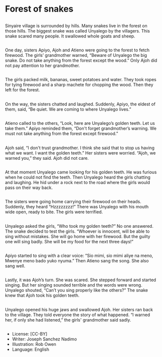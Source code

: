 # Forest of snakes

##
Sinyaire village is surrounded by
hills.
Many snakes live in the forest on
those hills.
The biggest snake was called
Unyalego by the villagers.
This snake scared many people.
It swallowed whole goats and
sheep.


##
One day, sisters Apiyo, Ajoh and
Atieno were going to the forest to
fetch firewood.
The girls’ grandmother warned,
“Beware of Unyalego the big snake.
Do not take anything from the
forest except the wood.”
Only Ajoh did not pay attention to
her grandmother.


##
The girls packed milk, bananas,
sweet potatoes and water.
They took ropes for tying firewood
and a sharp machete for chopping
the wood.
Then they left for the forest.


##
On the way, the sisters chatted
and laughed.
Suddenly, Apiyo, the eldest of
them, said, “Be quiet. We are
coming to where Unyalego lives.”


##
Atieno called to the others, “Look,
here are Unyalego’s golden teeth.
Let us take them.”
Apiyo reminded them, “Don't forget
grandmother’s warning. We must
not take anything from the forest
except firewood.”


##
Ajoh said, “I don't trust
grandmother. I think she said that
to stop us having what we want. I
want the golden teeth.”
Her sisters were worried. “Ajoh, we
warned you,” they said.
Ajoh did not care.


##
At that moment Unyalego came
looking for his golden teeth. He was
furious when he could not find the
teeth.
Then Unyalego heard the girls
chatting and laughing. He hid under
a rock next to the road where the
girls would pass on their way back.


##
The sisters were going home
carrying their firewood on their
heads.
Suddenly, they heard “Hzzzzzzzz!”
There was Unyalego with his mouth
wide open, ready to bite. The girls
were terrified.


##
Unyalego asked the girls, “Who
took my golden teeth?” No one
answered.
The snake decided to test the girls.
“Whoever is innocent, will be able
to sing without mistakes. She will
go home with her firewood.
But the guilty one will sing badly.
She will be my food for the next
three days!”


##
Apiyo started to sing with a clear
voice:
“Sio mimi, sio mimi aliye na meno,
Mwenye meno bado yuko nyuma.”
Then Atieno sang the song. She also
sang well.


##
Lastly, it was Ajoh’s turn. She was
scared. She stepped forward and
started singing. But her singing
sounded terrible and the words
were wrong.
Unyalego shouted, “Can’t you sing
properly like the others?”
The snake knew that Ajoh took his
golden teeth.


##
Unyalego opened his huge jaws and
swallowed Ajoh.
Her sisters ran back to the village.
They told everyone the story of
what happened.
“I warned her, if only she had
listened,” the girls' grandmother
said sadly.


##
* License: [CC-BY]
* Writer: Joseph Sanchez Nadimo
* Illustration: Rob Owen
* Language: English
